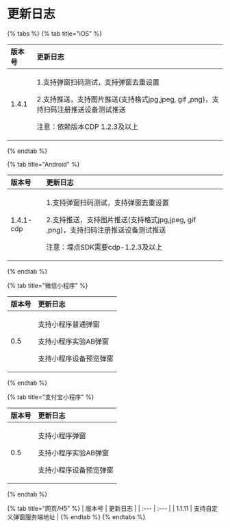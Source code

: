 # 更新日志

{% tabs %}
{% tab title="iOS" %}
<table>
  <thead>
    <tr>
      <th style="text-align:left">&#x7248;&#x672C;&#x53F7;</th>
      <th style="text-align:left">&#x66F4;&#x65B0;&#x65E5;&#x5FD7;</th>
    </tr>
  </thead>
  <tbody>
    <tr>
      <td style="text-align:left">1.4.1</td>
      <td style="text-align:left">
        <p>1.&#x652F;&#x6301;&#x5F39;&#x7A97;&#x626B;&#x7801;&#x6D4B;&#x8BD5;&#xFF0C;&#x652F;&#x6301;&#x5F39;&#x7A97;&#x53BB;&#x91CD;&#x8BBE;&#x7F6E;</p>
        <p>2.&#x652F;&#x6301;&#x63A8;&#x9001;&#xFF0C;&#x652F;&#x6301;&#x56FE;&#x7247;&#x63A8;&#x9001;(&#x652F;&#x6301;&#x683C;&#x5F0F;jpg,jpeg,
          gif ,png)&#xFF0C;&#x652F;&#x6301;&#x626B;&#x7801;&#x6CE8;&#x518C;&#x63A8;&#x9001;&#x8BBE;&#x5907;&#x6D4B;&#x8BD5;&#x63A8;&#x9001;</p>
        <p>&#x6CE8;&#x610F;&#xFF1A;&#x4F9D;&#x8D56;&#x7248;&#x672C;CDP 1.2.3&#x53CA;&#x4EE5;&#x4E0A;</p>
      </td>
    </tr>
  </tbody>
</table>
{% endtab %}

{% tab title="Android" %}
<table>
  <thead>
    <tr>
      <th style="text-align:left">&#x7248;&#x672C;&#x53F7;</th>
      <th style="text-align:left">&#x66F4;&#x65B0;&#x65E5;&#x5FD7;</th>
    </tr>
  </thead>
  <tbody>
    <tr>
      <td style="text-align:left">1.4.1-cdp</td>
      <td style="text-align:left">
        <p>1.&#x652F;&#x6301;&#x5F39;&#x7A97;&#x626B;&#x7801;&#x6D4B;&#x8BD5;&#xFF0C;&#x652F;&#x6301;&#x5F39;&#x7A97;&#x53BB;&#x91CD;&#x8BBE;&#x7F6E;</p>
        <p>2.&#x652F;&#x6301;&#x63A8;&#x9001;&#xFF0C;&#x652F;&#x6301;&#x56FE;&#x7247;&#x63A8;&#x9001;(&#x652F;&#x6301;&#x683C;&#x5F0F;jpg,jpeg,
          gif ,png)&#xFF0C;&#x652F;&#x6301;&#x626B;&#x7801;&#x6CE8;&#x518C;&#x63A8;&#x9001;&#x8BBE;&#x5907;&#x6D4B;&#x8BD5;&#x63A8;&#x9001;</p>
        <p>&#x6CE8;&#x610F;&#xFF1A;&#x57CB;&#x70B9;SDK&#x9700;&#x8981;cdp-1.2.3&#x53CA;&#x4EE5;&#x4E0A;</p>
      </td>
    </tr>
  </tbody>
</table>
{% endtab %}

{% tab title="微信小程序" %}
<table>
  <thead>
    <tr>
      <th style="text-align:left">&#x7248;&#x672C;&#x53F7;</th>
      <th style="text-align:left">&#x66F4;&#x65B0;&#x65E5;&#x5FD7;</th>
    </tr>
  </thead>
  <tbody>
    <tr>
      <td style="text-align:left">0.5</td>
      <td style="text-align:left">
        <p>&#x652F;&#x6301;&#x5C0F;&#x7A0B;&#x5E8F;&#x666E;&#x901A;&#x5F39;&#x7A97;</p>
        <p>&#x652F;&#x6301;&#x5C0F;&#x7A0B;&#x5E8F;&#x5B9E;&#x9A8C;AB&#x5F39;&#x7A97;</p>
        <p>&#x652F;&#x6301;&#x5C0F;&#x7A0B;&#x5E8F;&#x8BBE;&#x5907;&#x9884;&#x89C8;&#x5F39;&#x7A97;</p>
      </td>
    </tr>
  </tbody>
</table>
{% endtab %}

{% tab title="支付宝小程序" %}
<table>
  <thead>
    <tr>
      <th style="text-align:left">&#x7248;&#x672C;&#x53F7;</th>
      <th style="text-align:left">&#x66F4;&#x65B0;&#x65E5;&#x5FD7;</th>
    </tr>
  </thead>
  <tbody>
    <tr>
      <td style="text-align:left">0.5</td>
      <td style="text-align:left">
        <p>&#x652F;&#x6301;&#x5C0F;&#x7A0B;&#x5E8F;&#x5F39;&#x7A97;</p>
        <p>&#x652F;&#x6301;&#x5C0F;&#x7A0B;&#x5E8F;&#x5B9E;&#x9A8C;AB&#x5F39;&#x7A97;</p>
        <p>&#x652F;&#x6301;&#x5C0F;&#x7A0B;&#x5E8F;&#x8BBE;&#x5907;&#x9884;&#x89C8;&#x5F39;&#x7A97;</p>
      </td>
    </tr>
  </tbody>
</table>
{% endtab %}

{% tab title="网页/H5" %}
| 版本号 | 更新日志 |
| :--- | :--- |
| 1.1.11 | 支持自定义弹窗服务端地址 |
{% endtab %}
{% endtabs %}



